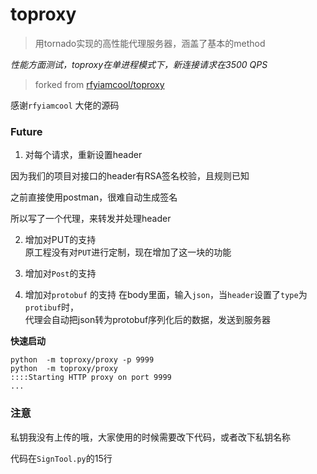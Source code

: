 # toproxy

> 用tornado实现的高性能代理服务器，涵盖了基本的method

*性能方面测试，toproxy在单进程模式下，新连接请求在3500 QPS*

> forked from [rfyiamcool/toproxy](https://github.com/rfyiamcool/toproxy)

感谢`rfyiamcool` 大佬的源码


### Future

1. 对每个请求，重新设置header  

因为我们的项目对接口的header有RSA签名校验，且规则已知

之前直接使用postman，很难自动生成签名

所以写了一个代理，来转发并处理header

2. 增加对PUT的支持  
原工程没有对`PUT`进行定制，现在增加了这一块的功能

3. 增加对`Post`的支持

4. 增加对`protobuf` 的支持
在body里面，输入`json`，当`header`设置了`type`为`protibuf`时，  
代理会自动把json转为protobuf序列化后的数据，发送到服务器



**快速启动**

```
python  -m toproxy/proxy -p 9999 
python  -m toproxy/proxy
::::Starting HTTP proxy on port 9999
...
```


### 注意
私钥我没有上传的哦，大家使用的时候需要改下代码，或者改下私钥名称

代码在`SignTool.py`的15行